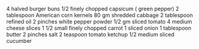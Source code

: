 4 halved burger buns
1/2 finely chopped capsicum ( green pepper)
2 tablespoon American corn kernels
80 gm shredded cabbage
2 tablespoon refined oil
2 pinches white pepper powder
1/2 gm sliced tomato
4 medium cheese slices
1 1/2 small finely chopped carrot
1 sliced onion
1 tablespoon butter
2 pinches salt
2 teaspoon tomato ketchup
1/2 medium sliced cucumber